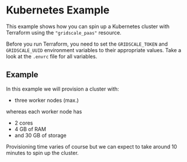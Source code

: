 # Kubernetes Example

This example shows how you can spin up a Kubernetes cluster with Terraform using the `"gridscale_paas"` resource.

Before you run Terraform, you need to set the `GRIDSCALE_TOKEN` and `GRIDSCALE_UUID` environment variables to their appropriate values. Take a look at the `.envrc` file for all variables.

## Example

In this example we will provision a cluster with:

- three worker nodes (max.)

whereas each worker node has

- 2 cores
- 4 GB of RAM
- and 30 GB of storage

Provisioning time varies of course but we can expect to take around 10 minutes to spin up the cluster.
